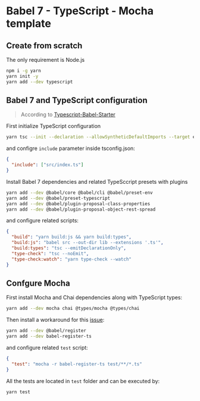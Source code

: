 # Babel 7 - TypeScript - Mocha template

## Create from scratch

The only requirement is Node.js

```bash
npm i -g yarn
yarn init -y
yarn add --dev typescript
```

## Babel 7 and TypeScript configuration

> According to [Typescript-Babel-Starter](https://github.com/Microsoft/TypeScript-Babel-Starter)

First initialize TypeScript configuration

```bash
yarn tsc --init --declaration --allowSyntheticDefaultImports --target esnext --outDir lib
```

and configre `include` parameter inside tsconfig.json:

```json
{
  "include": ["src/index.ts"]
}
```

Install Babel 7 dependencies and related TypeSccript presets with plugins

```bash
yarn add --dev @babel/core @babel/cli @babel/preset-env
yarn add --dev @babel/preset-typescript
yarn add --dev @babel/plugin-proposal-class-properties
yarn add --dev @babel/plugin-proposal-object-rest-spread
```

and configure related scripts:

```json
{
  "build": "yarn build:js && yarn build:types",
  "build:js": "babel src --out-dir lib --extensions '.ts'",
  "build:types": "tsc --emitDeclarationOnly",
  "type-check": "tsc --noEmit",
  "type-check:watch": "yarn type-check --watch"
}
```

## Confgure Mocha

First install Mocha and Chai dependencies along with TypeScript types:

```bash
yarn add --dev mocha chai @types/mocha @types/chai
```

Then install a workaround for this [issue](https://github.com/babel/babel/pull/6027):

```bash
yarn add --dev @babel/register
yarn add --dev babel-register-ts
```

and configure related `test` script:

```json
{
  "test": "mocha -r babel-register-ts test/**/*.ts"
}
```

All the tests are located in `test` folder and can be executed by:

```bash
yarn test
```
